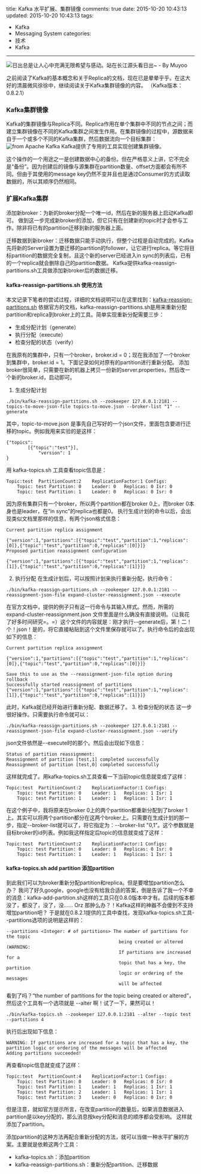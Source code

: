 title: Kafka 水平扩展、集群镜像
comments: true
date: 2015-10-20 10:43:13
updated: 2015-10-20 10:43:13
tags:
- Kafka
- Messaging System
categories:
- 技术
- Kafka
---
![日出总是让人心中充满无限希望与感动。站在长江源头看日出~ - By Muyoo ](http://7vzs9m.com1.z0.glb.clouddn.com/藏地旅行68.jpg)

之前阅读了Kafka的基本概念和关于Replica的文档，现在已是晕晕乎乎。在这大好的清晨微风徐徐中，继续阅读关于Kafka集群镜像的内容。
（Kafka版本：0.8.2.1）
<!-- more -->

### Kafka集群镜像
Kafka的集群镜像与Replica不同。Replica作用在单个集群中不同的节点之间；而建立集群镜像在不同的Kafka集群之间发生作用。在集群镜像的过程中，源数据来自于一个或多个不同的Kafka集群，然后数据流向一个目标集群：
![from Apache Kafka](http://7vzs9m.com1.z0.glb.clouddn.com/kafka-mirror-maker.png)
Kafka提供了专用的工具实现创建集群镜像。

这个操作的一个用途之一是创建数据中心的备份。但在严格意义上讲，它不完全是“备份”。因为创建后的镜像与源集群在partition数量、offset方面都会有所不同。但由于其使用的message key仍然不变并且也是通过Consumer的方式读取数据的，所以其顺序仍然相同。

### 扩展Kafka集群
添加新broker：为新的broker分配一个唯一id，然后在新的服务器上启动Kafka即可。
做到这一步完成新broker的添加，但它只有在创建新的topic时才会参与工作。除非将已有的partition迁移到新的服务器上面。

迁移数据到新broker：迁移数据只能手动执行，但整个过程是自动完成的。Kafka先将新的Server设置为要迁移的partition的follower，让它进行replica。等它将目标partition的数据完全复制，且这个新的server已经进入in sync的列表后，已有的一个replica就会删除自己的partition数据。
Kafka提供kafka-reassign-partitions.sh工具做添加新broker后的数据迁移。

#### kafka-reassign-partitions.sh 使用方法
本文记录下笔者的尝试过程，详细的文档说明可以在这里找到：[kafka-reassign-partitions.sh](http://kafka.apache.org/documentation.html#basic_ops_cluster_expansion)
依据官方的文档，kafka-reassign-partitions.sh是用来重新分配partition和replica到broker上的工具。简单实现重新分配需要三步：
- 生成分配计划（generate）
- 执行分配（execute）
- 检查分配的状态（verify）

在我原有的集群中，只有一个broker，broker.id = 0；现在我添加了一个broker到集群中，broker.id = 1。下面记录如何对原有的partition进行重新分配。
添加broker很简单，只需要在新的机器上拷贝一份新的server.properties，然后改一个新的broker.id，启动即可。

1. 生成分配计划
```
./bin/kafka-reassign-partitions.sh --zookeeper 127.0.0.1:2181 --topics-to-move-json-file topics-to-move.json --broker-list "1" --generate
```
其中，topic-to-move.json 是事先自己写好的一个json文件，里面包含要进行迁移的topic。例如我用来实验的是这样：
```
{"topics":
        [{"topic":"test"}],
            "version": 1
}
```
用 kafka-topics.sh 工具查看topic信息是：
```
Topic:test  PartitionCount:2    ReplicationFactor:1 Configs:
    Topic: test Partition: 0    Leader: 0   Replicas: 0 Isr: 0
    Topic: test Partition: 1    Leader: 0   Replicas: 0 Isr: 0

```
因为原有集群只有一个broker，所以两个partition都在broker 0上，而broker 0本身也是leader，在“in sync”的replica也都是0。
执行生成计划的命令以后，会出现类似文档里那样的信息，有两个json格式信息：
```
Current partition replica assignment

{"version":1,"partitions":[{"topic":"test","partition":1,"replicas":[0]},{"topic":"test","partition":0,"replicas":[0]}]}
Proposed partition reassignment configuration

{"version":1,"partitions":[{"topic":"test","partition":1,"replicas":[1]},{"topic":"test","partition":0,"replicas":[1]}]}
```
2. 执行分配
在生成计划后，可以按照计划来执行重新分配，执行命令：
```
./bin/kafka-reassign-partitions.sh --zookeeper 127.0.0.1:2181 --reassignment-json-file expand-cluster-reassignment.json --execute
```
在官方文档中，提供的例子只有这一行命令与其输入样式。然而，所需的 expand-cluster-reassignment.json 文件里面是什么确没有直接说明。（让我花了好多时间研究=。=）这个文件的内容就是：刚才执行--generate后，第！二！个！json！是的，将它直接粘贴到这个文件里保存就可以了。执行命令后的会出现如下的信息：
```
Current partition replica assignment

{"version":1,"partitions":[{"topic":"test","partition":1,"replicas":[0]},{"topic":"test","partition":0,"replicas":[0]}]}

Save this to use as the --reassignment-json-file option during rollback
Successfully started reassignment of partitions {"version":1,"partitions":[{"topic":"test","partition":1,"replicas":[1]},{"topic":"test","partition":0,"replicas":[1]}]}
```
此时，Kafka就已经开始进行重新分配、数据迁移了。
3. 检查分配的状态
这一步很好操作。只需要执行命令就可以：
```
./bin/kafka-reassign-partitions.sh --zookeeper 127.0.0.1:2181 --reassignment-json-file expand-cluster-reassignment.json --verify
```
json文件依然是--execute时的那个。然后会出现如下信息：
```
Status of partition reassignment:
Reassignment of partition [test,1] completed successfully
Reassignment of partition [test,0] completed successfully
```
这样就完成了。用kafka-topics.sh工具查看一下当前topic信息就变成了这样：
```
Topic:test  PartitionCount:2    ReplicationFactor:1 Configs:
    Topic: test Partition: 0    Leader: 1   Replicas: 1 Isr: 1
    Topic: test Partition: 1    Leader: 1   Replicas: 1 Isr: 1
```

在这个例子中，我将原来在broker 0上的两个partition都重新分配到了broker 1上。其实可以将两个partition都分在这两个broker上。只需要在生成计划的那一步，指定--broker-list就可以了，将它指定为：--broker-list "0,1"。这个参数就是目标broker的id列表。例如我这样指定后topic的信息就变成了这样：
```
Topic:test  PartitionCount:2    ReplicationFactor:1 Configs:
    Topic: test Partition: 0    Leader: 0   Replicas: 0 Isr: 0
    Topic: test Partition: 1    Leader: 1   Replicas: 1 Isr: 1
```

#### kafka-topics.sh add partition 添加partition
到此我们可以为broker重新分配partition和replica。但是要增加partition怎么办？
我问了好久google，google也没有给我合适的答案，倒是告诉了我一个不幸的消息：kafka-add-partition.sh这样的工具只在0.8.0版本中才有。后续的版本都没了，都没了，没了，没…… Orz 那肿么办？！Kafka这样的神器不会傻到不支持增加partition吧？
于是就在0.8.2.1提供的工具中查找，发现kafka-topics.sh工具--partitions选项的说明是这样的：
```
--partitions <Integer: # of partitions> The number of partitions for the topic 
                                          being created or altered (WARNING:   
                                          If partitions are increased for a    
                                          topic that has a key, the partition  
                                          logic or ordering of the messages    
                                          will be affected                     
```
看到了吗？“the number of partitions for the topic being created or altered”，然后这个工具有一个选项就是 --alter 啊！试了一下，果然可以！
```
./bin/kafka-topics.sh --zookeeper 127.0.0.1:2181 --alter --topic test --partitions 4
```
执行后出现如下信息：
```
WARNING: If partitions are increased for a topic that has a key, the partition logic or ordering of the messages will be affected
Adding partitions succeeded!
```
再查看topic信息就变成了这样：
```
Topic:test  PartitionCount:4    ReplicationFactor:1 Configs:
    Topic: test Partition: 0    Leader: 0   Replicas: 0 Isr: 0
    Topic: test Partition: 1    Leader: 1   Replicas: 1 Isr: 1
    Topic: test Partition: 2    Leader: 1   Replicas: 1 Isr: 1
    Topic: test Partition: 3    Leader: 0   Replicas: 0 Isr: 0
```
但是注意，就如官方提示所言，在改变partition的数量后，如果消息数据进入partition是以key分配的，那么消息按key分配和消息的顺序都会受影响。
这样就添加了partition。

添加partition的这种方法再配合重新分配的方法，就可以当做一种水平扩展的方案。主要就是依赖这两个工具：
- kafka-topics.sh：添加partition
- kafka-reassign-partitions.sh：重新分配partition、迁移数据
